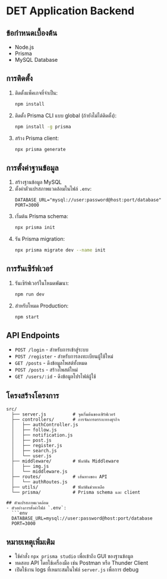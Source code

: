 # DET Application Backend

## ข้อกำหนดเบื้องต้น
- Node.js
- Prisma
- MySQL Database

## การติดตั้ง
1. ติดตั้งแพ็คเกจที่จำเป็น:
   ```sh
   npm install
   ```
2. ติดตั้ง Prisma CLI แบบ global (ถ้ายังไม่ได้ติดตั้ง):
   ```sh
   npm install -g prisma
   ```
3. สร้าง Prisma client:
   ```sh
   npx prisma generate
   ```

## การตั้งค่าฐานข้อมูล
1. สร้างฐานข้อมูล MySQL
2. ตั้งค่าตัวแปรสภาพแวดล้อมในไฟล์ `.env`:
   ```env
   DATABASE_URL="mysql://user:password@host:port/database"
   PORT=3000
   ```
3. เริ่มต้น Prisma schema:
   ```sh
   npx prisma init
   ```
4. รัน Prisma migration:
   ```sh
   npx prisma migrate dev --name init
   ```

## การรันเซิร์ฟเวอร์
1. รันเซิร์ฟเวอร์ในโหมดพัฒนา:
   ```sh
   npm run dev
   ```
2. สำหรับโหมด Production:
   ```sh
   npm start
   ```

## API Endpoints
- `POST /login` - สำหรับการเข้าสู่ระบบ
- `POST /register` - สำหรับการลงทะเบียนผู้ใช้ใหม่
- `GET /posts` - ดึงข้อมูลโพสต์ทั้งหมด
- `POST /posts` - สร้างโพสต์ใหม่
- `GET /users/:id` - ดึงข้อมูลโปรไฟล์ผู้ใช้

## โครงสร้างโครงการ
```
src/
  ├── server.js          # จุดเริ่มต้นของเซิร์ฟเวอร์
  ├── controllers/       # การจัดการตรรกะทางธุรกิจ
  │   ├── authController.js
  │   ├── follow.js
  │   ├── notification.js
  │   ├── post.js
  │   ├── register.js
  │   ├── search.js
  │   └── user.js
  ├── middleware/        # ฟังก์ชัน Middleware
  │   ├── img.js
  │   └── middleware.js
  ├── routes/            # เส้นทางของ API
  │   └── authRoutes.js
  ├── utils/             # ฟังก์ชันช่วยเหลือ
  └── prisma/            # Prisma schema และ client

## ตัวแปรสภาพแวดล้อม
- ตัวอย่างการตั้งค่าไฟล์ `.env`:
  ```env
  DATABASE_URL=mysql://user:password@host:port/database
  PORT=3000
  ```

## หมายเหตุเพิ่มเติม
- ใช้คำสั่ง `npx prisma studio` เพื่อเข้าถึง GUI ของฐานข้อมูล
- ทดสอบ API โดยใช้เครื่องมือ เช่น Postman หรือ Thunder Client
- เปิดใช้งาน logs ที่เหมาะสมในไฟล์ `server.js` เพื่อการ debug

